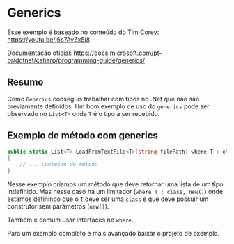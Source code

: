 # Generics

Esse exemplo é baseado no conteúdo do Tim Corey: https://youtu.be/l6s7AvZx5j8

Documentação oficial: https://docs.microsoft.com/pt-br/dotnet/csharp/programming-guide/generics/

## Resumo

Como `Generics` conseguis trabalhar com tipos no .Net que não são previamente definidos. Um bom exemplo de uso do `generics` pode ser observado no `List<T>` onde `T` é o tipo a ser recebido.

## Exemplo de método com generics

```csharp
public static List<T> LoadFromTextFile<T>(string filePath) where T : class, new()
{
	// ... conteúdo do método
}
```

Nesse exemplo criamos um método que deve retornar uma lista de um tipo indefinido. Mas nesse caso há um limitador (`where T : class, new()`) onde estamos definindo que o `T` deve ser uma `class` e que deve possuir um construtor sem parâmetros (`new()`).

Também é comum usar interfaces no `where`.

Para um exemplo completo e mais avançado baixar o projeto de exemplo.
